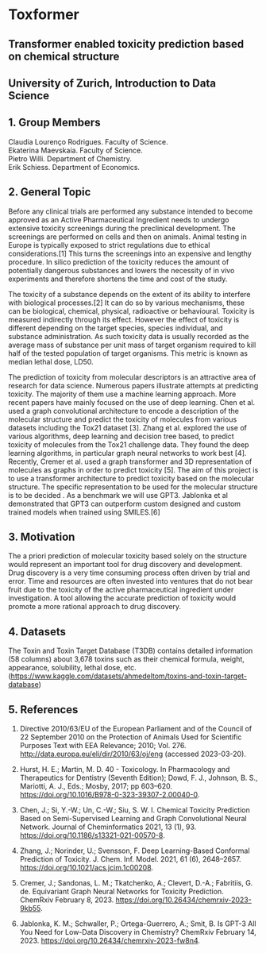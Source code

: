 # Toxformer

## Transformer enabled toxicity prediction based on chemical structure
## University of Zurich, Introduction to Data Science

## 1.	Group Members<br>
Claudia Lourenço Rodrigues. Faculty of Science.<br>
Ekaterina Maevskaia. Faculty of Science.<br>
Pietro Willi. Department of Chemistry.<br>
Erik Schiess. Department of Economics.<br>

## 2.	General Topic<br>
Before any clinical trials are performed any substance intended to become approved as an Active Pharmaceutical Ingredient needs to undergo extensive toxicity screenings during the preclinical development. The screenings are performed on cells and then on animals. Animal testing in Europe is typically exposed to strict regulations due to ethical considerations.[1] This turns the screenings into an expensive and lengthy procedure. In silico prediction of the toxicity reduces the amount of potentially dangerous substances and lowers the necessity of in vivo experiments and therefore shortens the time and cost of the study.

The toxicity of a substance depends on the extent of its ability to interfere with biological processes.[2] It can do so by various mechanisms, these can be biological, chemical, physical, radioactive or behavioural. Toxicity is measured indirectly through its effect. However the effect of toxicity is different depending on the target species, species individual, and substance administration. As such toxicity data is usually recorded as the average mass of substance per unit mass of target organism required to kill half of the tested population of target organisms. This metric is known as median lethal dose, LD50. 

The prediction of toxicity from molecular descriptors is an attractive area of research for data science. Numerous papers illustrate attempts at predicting toxicity. The majority of them use a machine learning approach. More recent papers have mainly focused on the use of deep learning. Chen et al. used a graph convolutional architecture to encode a description of the molecular structure and predict the toxicity of molecules from various datasets including the Tox21 dataset [3].  Zhang et al. explored the use of various algorithms, deep learning and decision tree based, to predict toxicity of molecules from the Tox21 challenge data. They found the deep learning algorithms, in particular graph neural networks to work best [4].  Recently, Cremer et al. used a graph transformer and 3D representation of molecules as graphs in order to predict toxicity [5]. The aim of this project is to use a transformer architecture to predict toxicity based on the molecular structure. The specific representation to be used for the molecular structure is to be decided . As a benchmark we will use GPT3. Jablonka et al demonstrated that GPT3 can outperform custom designed and custom trained models when trained using SMILES.[6] 
## 3.	Motivation <br>
The a priori prediction of molecular toxicity based solely on the structure would represent an important tool for drug discovery and development. Drug discovery is a very time consuming process often driven by trial and error. Time and resources are often invested into ventures that do not bear fruit due to the toxicity of the active pharmaceutical ingredient under investigation. A tool allowing the accurate prediction of toxicity would promote a more rational approach to drug discovery.
## 4.	Datasets <br>
The Toxin and Toxin Target Database (T3DB) contains detailed information (58 columns) about 3,678 toxins such as their chemical formula, weight, appearance, solubility, lethal dose, etc.(https://www.kaggle.com/datasets/ahmedeltom/toxins-and-toxin-target-database)
## 5.	References <br>
1. Directive 2010/63/EU of the European Parliament and of the Council of 22 September 2010 on the Protection of Animals Used for Scientific Purposes Text with EEA Relevance; 2010; Vol. 276. http://data.europa.eu/eli/dir/2010/63/oj/eng (accessed 2023-03-20).

2. Hurst, H. E.; Martin, M. D. 40 - Toxicology. In Pharmacology and Therapeutics for Dentistry (Seventh Edition); Dowd, F. J., Johnson, B. S., Mariotti, A. J., Eds.; Mosby, 2017; pp 603–620. https://doi.org/10.1016/B978-0-323-39307-2.00040-0.

3. Chen, J.; Si, Y.-W.; Un, C.-W.; Siu, S. W. I. Chemical Toxicity Prediction Based on Semi-Supervised Learning and Graph Convolutional Neural Network. Journal of Cheminformatics 2021, 13 (1), 93. https://doi.org/10.1186/s13321-021-00570-8.

4. Zhang, J.; Norinder, U.; Svensson, F. Deep Learning-Based Conformal Prediction of Toxicity. J. Chem. Inf. Model. 2021, 61 (6), 2648–2657. https://doi.org/10.1021/acs.jcim.1c00208.

5. Cremer, J.; Sandonas, L. M.; Tkatchenko, A.; Clevert, D.-A.; Fabritiis, G. de. Equivariant Graph Neural Networks for Toxicity Prediction. ChemRxiv February 8, 2023. https://doi.org/10.26434/chemrxiv-2023-9kb55.

6. Jablonka, K. M.; Schwaller, P.; Ortega-Guerrero, A.; Smit, B. Is GPT-3 All You Need for Low-Data Discovery in Chemistry? ChemRxiv February 14, 2023. https://doi.org/10.26434/chemrxiv-2023-fw8n4.

